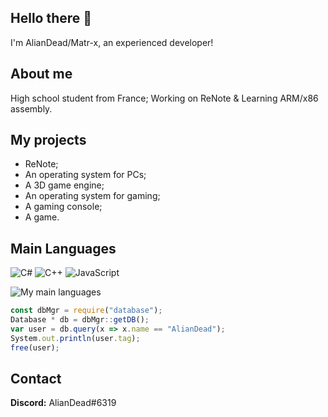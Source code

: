 ## Hello there 👋
I'm AlianDead/Matr-x, an experienced developer!

## About me
High school student from France; Working on ReNote & Learning ARM/x86 assembly.

## My projects
 - ReNote;
 - An operating system for PCs;
 - A 3D game engine;
 - An operating system for gaming;
 - A gaming console;
 - A game.

## Main Languages
![C#](https://img.shields.io/badge/c%23-%23239120.svg?style=for-the-badge&logo=c-sharp&logoColor=white)
![C++](https://img.shields.io/badge/c++-%2300599C.svg?style=for-the-badge&logo=c%2B%2B&logoColor=white)
![JavaScript](https://img.shields.io/badge/javascript-%23323330.svg?style=for-the-badge&logo=javascript&logoColor=%23F7DF1E)

![My main languages](https://github-readme-stats.vercel.app/api/top-langs/?username=eXmatrx&hide=stars&theme=dark&show_icons=true&layout=compact)

```javascript
const dbMgr = require("database");
Database * db = dbMgr::getDB();
var user = db.query(x => x.name == "AlianDead");
System.out.println(user.tag);
free(user);
```

## Contact
**Discord:** AlianDead#6319
